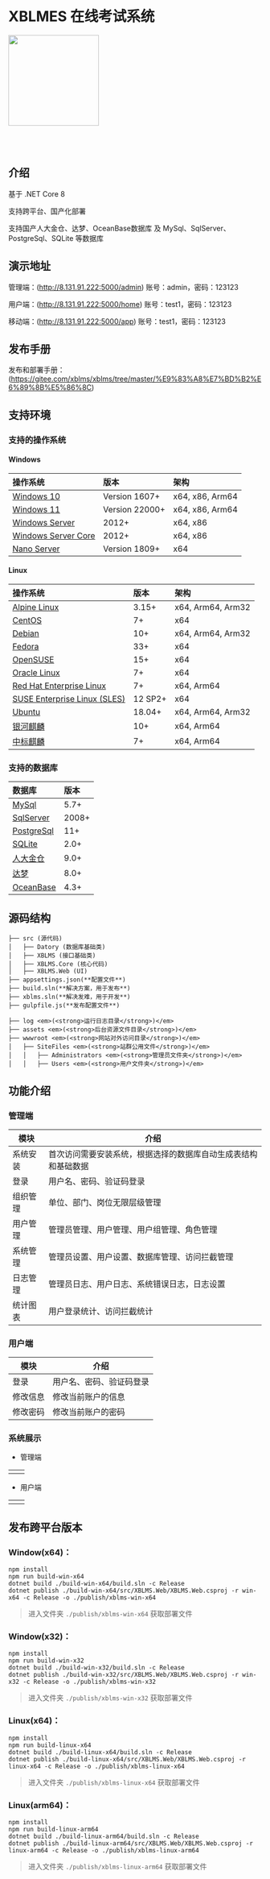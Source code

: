 # XBLMES 在线考试系统

<img src="https://gitee.com/xblms/xblms/raw/master/src/XBLMS.Web/wwwroot/sitefiles/assets/images/logo.png" height="180" align="center">

<br /><br />

## 介绍

基于 .NET Core 8

支持跨平台、国产化部署

支持国产人大金仓、达梦、OceanBase数据库 及 MySql、SqlServer、PostgreSql、SQLite 等数据库

## 演示地址
管理端：(http://8.131.91.222:5000/admin)
账号：admin，密码：123123

用户端：(http://8.131.91.222:5000/home)
账号：test1，密码：123123

移动端：(http://8.131.91.222:5000/app)
账号：test1，密码：123123

## 发布手册
发布和部署手册：(https://gitee.com/xblms/xblms/tree/master/%E9%83%A8%E7%BD%B2%E6%89%8B%E5%86%8C)

## 支持环境
### 支持的操作系统
#### Windows
|操作系统|版本|架构|
|:-|:-|:-|
|[Windows 10](https://www.microsoft.com/windows/)|Version 1607+|x64, x86, Arm64|
|[Windows 11](https://www.microsoft.com/windows/)|Version 22000+|x64, x86, Arm64|
|[Windows Server](https://learn.microsoft.com/windows-server/)|2012+|x64, x86|
|[Windows Server Core](https://learn.microsoft.com/windows-server/)|2012+|x64, x86|
|[Nano Server](https://learn.microsoft.com/windows-server/get-started/getting-started-with-nano-server)|Version 1809+|x64|

#### Linux
|操作系统|版本|架构|
|:-|:-|:-|
|[Alpine Linux](https://alpinelinux.org/)|3.15+|x64, Arm64, Arm32|
|[CentOS](https://www.centos.org/)|7+|x64|
|[Debian](https://www.debian.org/)|10+|x64, Arm64, Arm32|
|[Fedora](https://opensuse.org/)|33+|x64|
|[OpenSUSE](https://opensuse.org/)|15+|x64|
|[Oracle Linux](https://www.oracle.com/linux/)|7+|x64|
|[Red Hat Enterprise Linux](https://www.redhat.com/en/technologies/linux-platforms/enterprise-linux)|7+|x64, Arm64|
|[SUSE Enterprise Linux (SLES)](https://www.suse.com/products/server/)|12 SP2+|x64|
|[Ubuntu](https://ubuntu.com/)|18.04+|x64, Arm64, Arm32|
|[银河麒麟](https://kylinos.cn/)|10+|x64, Arm64|
|[中标麒麟](https://kylinos.cn/)|7+|x64, Arm64|

### 支持的数据库
|数据库|版本|
|:-|:-|
|[MySql](https://www.mysql.com/)|5.7+|
|[SqlServer](https://www.microsoft.com/en-us/sql-server)|2008+|
|[PostgreSql](https://www.postgresql.org/)|11+|
|[SQLite](https://sqlite.org/)|2.0+|
|[人大金仓](https://www.kingbase.com.cn/)|9.0+|
|[达梦](https://www.dameng.com/)|8.0+|
|[OceanBase](https://www.oceanbase.com/)|4.3+|

## 源码结构
```
├── src (源代码)
│   ├── Datory (数据库基础类)
│   ├── XBLMS (接口基础类)
│   ├── XBLMS.Core (核心代码)
│   ├── XBLMS.Web (UI)
├── appsettings.json(**配置文件**)
├── build.sln(**解决方案，用于发布**)
├── xblms.sln(**解决发难，用于开发**)
├── gulpfile.js(**发布配置文件**)
```

```
├── log <em>(<strong>运行日志目录</strong>)</em>
├── assets <em>(<strong>后台资源文件目录</strong>)</em>
├── wwwroot <em>(<strong>网站对外访问目录</strong>)</em>
│   ├── SiteFiles <em>(<strong>站群公用文件</strong>)</em>
│   │   ├── Administrators <em>(<strong>管理员文件夹</strong>)</em>
│   │   ├── Users <em>(<strong>用户文件夹</strong>)</em>

```

## 功能介绍
### 管理端

|  模块   | 介绍  |
|  ----  | ----  |
| 系统安装  | 首次访问需要安装系统，根据选择的数据库自动生成表结构和基础数据  |  
| 登录  | 用户名、密码、验证码登录  |  
| 组织管理  | 单位、部门、岗位无限层级管理  |  
| 用户管理  | 管理员管理、用户管理、用户组管理、角色管理  |  
| 系统管理  | 管理员设置、用户设置、数据库管理、访问拦截管理  |  
| 日志管理  | 管理员日志、用户日志、系统错误日志，日志设置  |  
| 统计图表  | 用户登录统计、访问拦截统计  |  

### 用户端

|  模块   | 介绍  |
|  ----  | ----  |
| 登录  | 用户名、密码、验证码登录  |  
| 修改信息  | 修改当前账户的信息  |  
| 修改密码  | 修改当前账户的密码  |  

### 系统展示

* 管理端
<table>
    <tr>
        <td></td>
        <td></td>
    </tr>
</table>

* 用户端
<table>
    <tr>
        <td></td>
        <td></td>
    </tr>
</table>

## 发布跨平台版本

### Window(x64)：

```
npm install
npm run build-win-x64
dotnet build ./build-win-x64/build.sln -c Release
dotnet publish ./build-win-x64/src/XBLMS.Web/XBLMS.Web.csproj -r win-x64 -c Release -o ./publish/xblms-win-x64
```

> 进入文件夹 `./publish/xblms-win-x64` 获取部署文件

### Window(x32)：

```
npm install
npm run build-win-x32
dotnet build ./build-win-x32/build.sln -c Release
dotnet publish ./build-win-x32/src/XBLMS.Web/XBLMS.Web.csproj -r win-x32 -c Release -o ./publish/xblms-win-x32
```

> 进入文件夹 `./publish/xblms-win-x32` 获取部署文件

### Linux(x64)：

```
npm install
npm run build-linux-x64
dotnet build ./build-linux-x64/build.sln -c Release
dotnet publish ./build-linux-x64/src/XBLMS.Web/XBLMS.Web.csproj -r linux-x64 -c Release -o ./publish/xblms-linux-x64
```

> 进入文件夹 `./publish/xblms-linux-x64` 获取部署文件

### Linux(arm64)：

```
npm install
npm run build-linux-arm64
dotnet build ./build-linux-arm64/build.sln -c Release
dotnet publish ./build-linux-arm64/src/XBLMS.Web/XBLMS.Web.csproj -r linux-arm64 -c Release -o ./publish/xblms-linux-arm64
```

> 进入文件夹 `./publish/xblms-linux-arm64` 获取部署文件